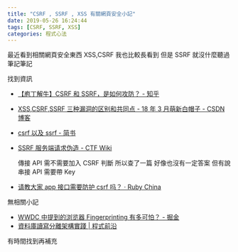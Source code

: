 ```yaml
---
title: "CSRF , SSRF , XSS 有關網頁安全小記"
date: 2019-05-26 16:24:44
tags: [CSRF, SSRF, XSS]
categories: 程式心法
---
```


最近看到相關網頁安全東西
XSS,CSRF 我也比較長看到
但是 SSRF 就沒什麼聽過
筆記筆記

<!--more-->

找到資訊

- [【庖丁解牛】CSRF 和 SSRF，是如何攻防？ - 知乎](https://zhuanlan.zhihu.com/p/28657325)
- [XSS,CSRF,SSRF 三种漏洞的区别和共同点 - 18 年 3 月萌新白帽子 - CSDN 博客](https://blog.csdn.net/sdb5858874/article/details/80896784)
- [csrf 以及 ssrf - 简书](https://www.jianshu.com/p/2f60dbd68eb8)
- [SSRF 服务端请求伪造 - CTF Wiki](https://ctf-wiki.github.io/ctf-wiki/web/ssrf/)

  傳接 API 需不需要加入 CSRF 判斷
  所以查了一篇
  好像也沒有一定答案
  但有說串接 API 需要帶 Key

- [请教大家 app 接口需要防护 csrf 吗？ · Ruby China](https://ruby-china.org/topics/32166)

無相關小記

- [WWDC 中提到的浏览器 Fingerprinting 有多可怕？ - 掘金](https://juejin.im/post/5b17de31f265da6e397b70f4)
- [資料庫讀寫分離架構實踐 | 程式前沿](https://codertw.com/%E4%BC%BA%E6%9C%8D%E5%99%A8/165196/)

有時間找到再補充
